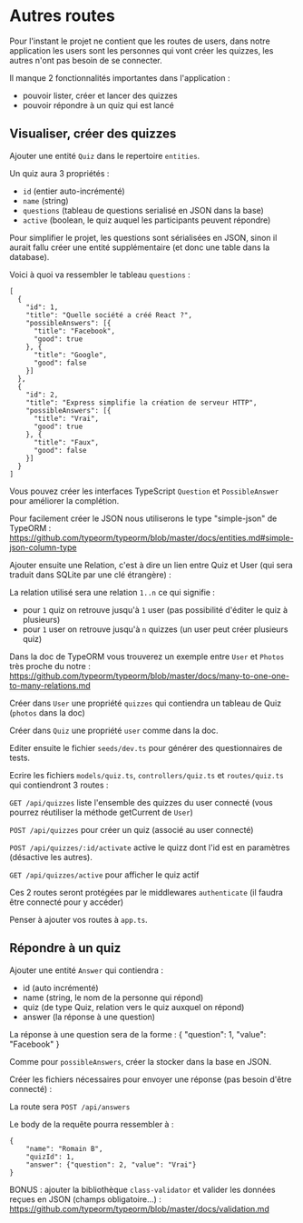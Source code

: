 # Autres routes

Pour l'instant le projet ne contient que les routes de users, dans notre application les users sont les personnes qui vont créer les quizzes, les autres n'ont pas besoin de se connecter.

Il manque 2 fonctionnalités importantes dans l'application :

- pouvoir lister, créer et lancer des quizzes
- pouvoir répondre à un quiz qui est lancé

## Visualiser, créer des quizzes

Ajouter une entité `Quiz` dans le repertoire `entities`.

Un quiz aura 3 propriétés :
- `id` (entier auto-incrémenté)
- `name` (string)
- `questions` (tableau de questions serialisé en JSON dans la base)
- `active` (boolean, le quiz auquel les participants peuvent répondre)

Pour simplifier le projet, les questions sont sérialisées en JSON, sinon il aurait fallu créer une entité supplémentaire (et donc une table dans la database).

Voici à quoi va ressembler le tableau `questions` :

```
[
  {
    "id": 1,
    "title": "Quelle société a créé React ?",
    "possibleAnswers": [{
      "title": "Facebook",
      "good": true
    }, {
      "title": "Google",
      "good": false
    }]
  },
  {
    "id": 2,
    "title": "Express simplifie la création de serveur HTTP",
    "possibleAnswers": [{
      "title": "Vrai",
      "good": true
    }, {
      "title": "Faux",
      "good": false
    }]
  }
]
```

Vous pouvez créer les interfaces TypeScript `Question` et `PossibleAnswer` pour améliorer la complétion.

Pour facilement créer le JSON nous utiliserons le type "simple-json" de TypeORM : https://github.com/typeorm/typeorm/blob/master/docs/entities.md#simple-json-column-type

Ajouter ensuite une Relation, c'est à dire un lien entre Quiz et User (qui sera traduit dans SQLite par une clé étrangère) :

La relation utilisé sera une relation `1..n` ce qui signifie :

- pour `1` quiz on retrouve jusqu'à `1` user (pas possibilité d'éditer le quiz à plusieurs)
- pour `1` user on retrouve jusqu'à `n` quizzes (un user peut créer plusieurs quiz)

Dans la doc de TypeORM vous trouverez un exemple entre `User` et `Photos` très proche du notre : https://github.com/typeorm/typeorm/blob/master/docs/many-to-one-one-to-many-relations.md

Créer dans `User` une propriété `quizzes` qui contiendra un tableau de Quiz (`photos` dans la doc)

Créer dans `Quiz` une propriété `user` comme dans la doc.

Editer ensuite le fichier `seeds/dev.ts` pour générer des questionnaires de tests.

Ecrire les fichiers `models/quiz.ts`, `controllers/quiz.ts` et `routes/quiz.ts` qui contiendront 3 routes :

`GET /api/quizzes` liste l'ensemble des quizzes du user connecté (vous pourrez réutiliser la méthode getCurrent de `User`)

`POST /api/quizzes` pour créer un quiz (associé au user connecté)

`POST /api/quizzes/:id/activate` active le quizz dont l'id est en paramètres (désactive les autres).

`GET /api/quizzes/active` pour afficher le quiz actif

Ces 2 routes seront protégées par le middlewares `authenticate` (il faudra être connecté pour y accéder)

Penser à ajouter vos routes à `app.ts`.

## Répondre à un quiz

Ajouter une entité `Answer` qui contiendra :

- id (auto incrémenté)
- name (string, le nom de la personne qui répond)
- quiz (de type Quiz, relation vers le quiz auxquel on répond)
- answer (la réponse à une question)

La réponse à une question sera de la forme :
{
  "question": 1,
  "value": "Facebook"
}

Comme pour `possibleAnswers`, créer la stocker dans la base en JSON.

Créer les fichiers nécessaires pour envoyer une réponse (pas besoin d'être connecté) :

La route sera `POST /api/answers`

Le body de la requête pourra ressembler à : 

```
{
    "name": "Romain B",
    "quizId": 1,
    "answer": {"question": 2, "value": "Vrai"}
}
```

BONUS : ajouter la bibliothèque `class-validator` et valider les données reçues en JSON (champs obligatoire...) : https://github.com/typeorm/typeorm/blob/master/docs/validation.md